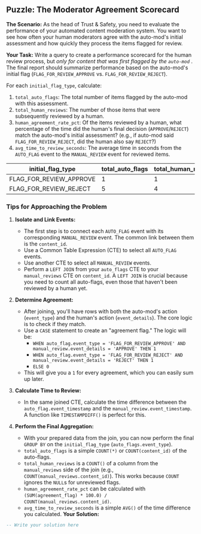 ## Puzzle: The Moderator Agreement Scorecard

**The Scenario:** As the head of Trust & Safety, you need to evaluate the performance of your automated content moderation system. You want to see how often your human moderators agree with the auto-mod's initial assessment and how quickly they process the items flagged for review.

**Your Task:** Write a query to create a performance scorecard for the human review process, but  *only for content that was first flagged by the `auto-mod`* . The final report should summarize performance based on the auto-mod's initial flag (`FLAG_FOR_REVIEW_APPROVE` vs. `FLAG_FOR_REVIEW_REJECT`).

For each `initial_flag_type`, calculate:

1. `total_auto_flags`: The total number of items flagged by the auto-mod with this assessment.
2. `total_human_reviews`: The number of those items that were subsequently reviewed by a human.
3. `human_agreement_rate_pct`: Of the items reviewed by a human, what percentage of the time did the human's final decision (`APPROVE`/`REJECT`) match the auto-mod's initial assessment? (e.g., if auto-mod said `FLAG_FOR_REVIEW_REJECT`, did the human also say `REJECT`?)
4. `avg_time_to_review_seconds`: The average time in seconds from the `AUTO_FLAG` event to the `MANUAL_REVIEW` event for reviewed items.

| **initial_flag_type** | **total_auto_flags** | **total_human_reviews** | **human_agreement_rate_pct** | **avg_time_to_review_seconds** |
| --------------------------- | -------------------------- | ----------------------------- | ---------------------------------- | ------------------------------------ |
| FLAG_FOR_REVIEW_APPROVE     | 1                          | 1                             | 100.00                             | 120.00                               |
| FLAG_FOR_REVIEW_REJECT      | 5                          | 4                             | 50.00                              | 697.50                               |


### Tips for Approaching the Problem

1.  **Isolate and Link Events:**
    * The first step is to connect each `AUTO_FLAG` event with its corresponding `MANUAL_REVIEW` event. The common link between them is the `content_id`.
    * Use a Common Table Expression (CTE) to select all `AUTO_FLAG` events.
    * Use another CTE to select all `MANUAL_REVIEW` events.
    * Perform a `LEFT JOIN` from your `auto_flags` CTE to your `manual_reviews` CTE on `content_id`. A `LEFT JOIN` is crucial because you need to count all auto-flags, even those that haven't been reviewed by a human yet.

2.  **Determine Agreement:**
    * After joining, you'll have rows with both the auto-mod's action (`event_type`) and the human's action (`event_details`). The core logic is to check if they match.
    * Use a `CASE` statement to create an "agreement flag." The logic will be:
        * `WHEN auto_flag.event_type = 'FLAG_FOR_REVIEW_APPROVE' AND manual_review.event_details = 'APPROVE' THEN 1`
        * `WHEN auto_flag.event_type = 'FLAG_FOR_REVIEW_REJECT' AND manual_review.event_details = 'REJECT' THEN 1`
        * `ELSE 0`
    * This will give you a `1` for every agreement, which you can easily sum up later.

3.  **Calculate Time to Review:**
    * In the same joined CTE, calculate the time difference between the `auto_flag.event_timestamp` and the `manual_review.event_timestamp`. A function like `TIMESTAMPDIFF()` is perfect for this.

4.  **Perform the Final Aggregation:**
    * With your prepared data from the join, you can now perform the final `GROUP BY` on the `initial_flag_type` (`auto_flags.event_type`).
    * `total_auto_flags` is a simple `COUNT(*)` or `COUNT(content_id)` of the auto-flags.
    * `total_human_reviews` is a `COUNT()` of a column from the `manual_reviews` side of the join (e.g., `COUNT(manual_reviews.content_id)`). This works because `COUNT` ignores the `NULL`s for unreviewed flags.
    * `human_agreement_rate_pct` can be calculated with `(SUM(agreement_flag) * 100.0) / COUNT(manual_reviews.content_id)`.
    * `avg_time_to_review_seconds` is a simple `AVG()` of the time difference you calculated.
**Your Solution:**

```sql
-- Write your solution here
```
